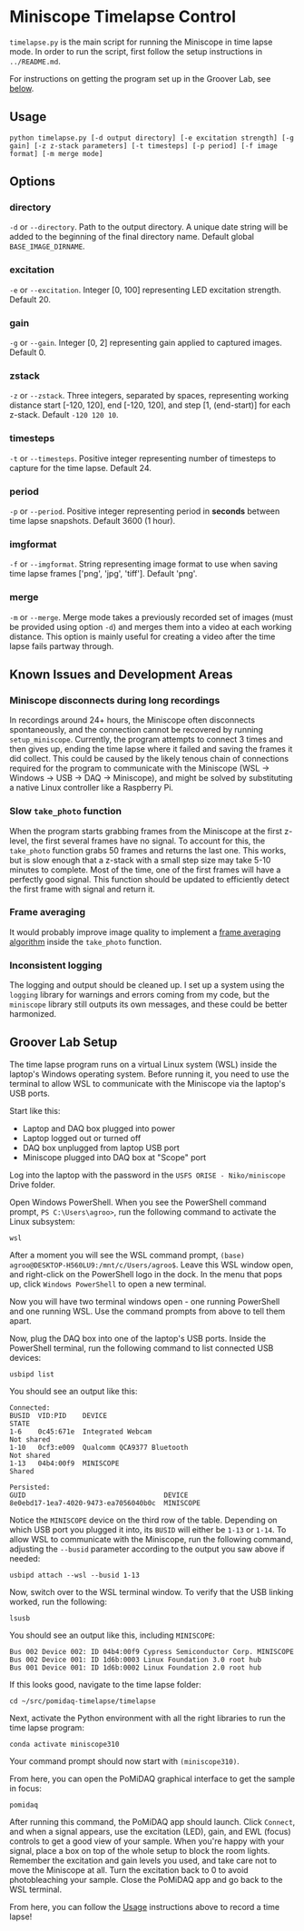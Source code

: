 # Miniscope Timelapse Control

`timelapse.py` is the main script for running the Miniscope in time lapse mode. In order to run the script, first follow the setup instructions in `../README.md`.

For instructions on getting the program set up in the Groover Lab, see [below](#groover-lab-setup). 

## Usage

```
python timelapse.py [-d output directory] [-e excitation strength] [-g gain] [-z z-stack parameters] [-t timesteps] [-p period] [-f image format] [-m merge mode]
```

## Options

### directory

`-d` or `--directory`. Path to the output directory. A unique date string will be added to the beginning of the final directory name. Default global `BASE_IMAGE_DIRNAME`.

### excitation

`-e` or `--excitation`. Integer [0, 100] representing LED excitation strength. Default 20.

### gain

`-g` or `--gain`. Integer [0, 2] representing gain applied to captured images. Default 0.

### zstack

`-z` or `--zstack`. Three integers, separated by spaces, representing working distance start [-120, 120], end [-120, 120], and step [1, (end-start)] for each z-stack. Default `-120 120 10`.

### timesteps

`-t` or `--timesteps`. Positive integer representing number of timesteps to capture for the time lapse. Default 24.

### period

`-p` or `--period`. Positive integer representing period in **seconds** between time lapse snapshots. Default 3600 (1 hour). 

### imgformat
`-f` or `--imgformat`. String representing image format to use when saving time lapse frames ['png', 'jpg', 'tiff']. Default 'png'.

### merge

`-m` or `--merge`. Merge mode takes a previously recorded set of images (must be provided using option `-d`) and merges them into a video at each working distance. This option is mainly useful for creating a video after the time lapse fails partway through.

## Known Issues and Development Areas

### Miniscope disconnects during long recordings

In recordings around 24+ hours, the Miniscope often disconnects spontaneously, and the connection cannot be recovered by running `setup_miniscope`. Currently, the program attempts to connect 3 times and then gives up, ending the time lapse where it failed and saving the frames it did collect. This could be caused by the likely tenous chain of connections required for the program to communicate with the Miniscope (WSL -> Windows -> USB -> DAQ -> Miniscope), and might be solved by substituting a native Linux controller like a Raspberry Pi. 

### Slow `take_photo` function

When the program starts grabbing frames from the Miniscope at the first z-level, the first several frames have no signal. To account for this, the `take_photo` function grabs 50 frames and returns the last one. This works, but is slow enough that a z-stack with a small step size may take 5-10 minutes to complete. Most of the time, one of the first frames will have a perfectly good signal. This function should be updated to efficiently detect the first frame with signal and return it.

### Frame averaging

It would probably improve image quality to implement a [frame averaging algorithm](https://www.nde-ed.org/NDETechniques/Radiography/AdvancedTechniques/Real_Time_Radiography/FrameAveraging.xhtml#:~:text=The%20digital%20image%20processor%20can,value%20between%20zero%20and%20255.) inside the `take_photo` function.  

### Inconsistent logging

The logging and output should be cleaned up. I set up a system using the `logging` library for warnings and errors coming from my code, but the `miniscope` library still outputs its own messages, and these could be better harmonized.

## Groover Lab Setup

The time lapse program runs on a virtual Linux system (WSL) inside the laptop's Windows operating system. Before running it, you need to use the terminal to allow WSL to communicate with the Miniscope via the laptop's USB ports.

Start like this:
* Laptop and DAQ box plugged into power
* Laptop logged out or turned off
* DAQ box unplugged from laptop USB port 
* Miniscope plugged into DAQ box at "Scope" port

Log into the laptop with the password in the `USFS ORISE - Niko/miniscope` Drive folder.

Open Windows PowerShell. When you see the PowerShell command prompt, `PS C:\Users\agroo>`, run the following command to activate the Linux subsystem:

```
wsl
```

After a moment you will see the WSL command prompt, `(base) agroo@DESKTOP-H560LU9:/mnt/c/Users/agroo$`. Leave this WSL window open, and right-click on the PowerShell logo in the dock. In the menu that pops up, click `Windows PowerShell` to open a new terminal.

Now you will have two terminal windows open - one running PowerShell and one running WSL. Use the command prompts from above to tell them apart.  

Now, plug the DAQ box into one of the laptop's USB ports. Inside the PowerShell terminal, run the following command to list connected USB devices:

```
usbipd list
```

You should see an output like this:

```
Connected:
BUSID  VID:PID    DEVICE                                                        STATE
1-6    0c45:671e  Integrated Webcam                                             Not shared
1-10   0cf3:e009  Qualcomm QCA9377 Bluetooth                                    Not shared
1-13   04b4:00f9  MINISCOPE                                                     Shared

Persisted:
GUID                                  DEVICE
8e0ebd17-1ea7-4020-9473-ea7056040b0c  MINISCOPE
```

Notice the `MINISCOPE` device on the third row of the table. Depending on which USB port you plugged it into, its `BUSID` will either be `1-13` or `1-14`. To allow WSL to communicate with the Miniscope, run the following command, adjusting the `--busid` parameter according to the output you saw above if needed:

```
usbipd attach --wsl --busid 1-13
```

Now, switch over to the WSL terminal window. To verify that the USB linking worked, run the following:

```
lsusb
```

You should see an output like this, including `MINISCOPE`:

```
Bus 002 Device 002: ID 04b4:00f9 Cypress Semiconductor Corp. MINISCOPE
Bus 002 Device 001: ID 1d6b:0003 Linux Foundation 3.0 root hub
Bus 001 Device 001: ID 1d6b:0002 Linux Foundation 2.0 root hub
```

If this looks good, navigate to the time lapse folder:

```
cd ~/src/pomidaq-timelapse/timelapse
```

Next, activate the Python environment with all the right libraries to run the time lapse program:

```
conda activate miniscope310
```

Your command prompt should now start with `(miniscope310)`. 

From here, you can open the PoMiDAQ graphical interface to get the sample in focus:

```
pomidaq
```

After running this command, the PoMiDAQ app should launch. Click `Connect`, and when a signal appears, use the excitation (LED), gain, and EWL (focus) controls to get a good view of your sample. When you're happy with your signal, place a box on top of the whole setup to block the room lights. Remember the excitation and gain levels you used, and take care not to move the Miniscope at all. Turn the excitation back to 0 to avoid photobleaching your sample. Close the PoMiDAQ app and go back to the WSL terminal.

From here, you can follow the [Usage](#usage) instructions above to record a time lapse!

